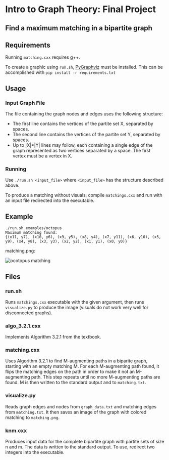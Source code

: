 # Intro to Graph Theory: Final Project
## Find a maximum matching in a bipartite graph

## Requirements
Running ```matching.cxx``` requires g++.

To create a graphic using ```run.sh```, [PyGraphviz](https://pygraphviz.github.io/) must be installed. This can be accomplished with ```pip install -r requirements.txt```

## Usage
### Input Graph File
The file containing the graph nodes and edges uses the following structure:

* The first line contains the vertices of the partite set X, separated by spaces.
* The second line contains the vertices of the partite set Y, separated by spaces.
* Up to |X|*|Y| lines may follow, each containing a single edge of the graph represented as two vertices separated by a space. The first vertex must be a vertex in X.

### Running
Use ```./run.sh <input_file>``` where ```<input_file>``` has the structure described above.

To produce a matching without visuals, compile ```matchings.cxx``` and run with an input file redirected into the executable.

## Example
```
./run.sh examples/octopus
Maximum matching found:
{(x11, y7), (x10, y6), (x9, y5), (x8, y4), (x7, y11), (x6, y10), (x5, y9), (x4, y8), (x3, y3), (x2, y2), (x1, y1), (x0, y0)}
```
matching.png:

![ocotopus matching](https://i.imgur.com/XH6rQf5.png)

## Files

### run.sh
Runs ```matchings.cxx``` executable with the given argument, then runs ```visualize.py``` to produce the image (visuals do not work very well for disconnected graphs).

### algo_3.2.1.cxx
Implements Algorithm 3.2.1 from the textbook.

### matching.cxx
Uses Algorithm 3.2.1 to find M-augmenting paths in a biparite graph, starting with an empty matching M. For each M-augmenting path found, it flips the matching edges on the path in order to make it not an M-augmenting path. This step repeats until no more M-augmenting paths are found. M is then written to the standard output and to ```matching.txt```.

### visualize.py
Reads graph edges and nodes from ```graph_data.txt``` and matching edges from ```matching.txt```. It then saves an image of the graph with colored matching to ```matching.png```.

### knm.cxx
Produces input data for the complete bipartite graph with partite sets of size n and m. The data is written to the standard output. To use, redirect two integers into the executable.
